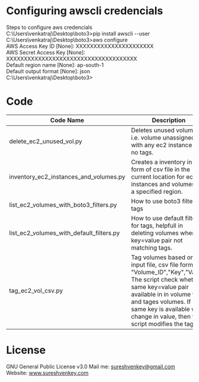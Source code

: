 # Configuring awscli credencials
Steps to configure aws credencials  
C:\Users\venkatraj\Desktop\boto3>pip install awscli --user  
C:\Users\venkatraj\Desktop\boto3>aws configure  
AWS Access Key ID [None]: XXXXXXXXXXXXXXXXXXXXXX  
AWS Secret Access Key [None]: XXXXXXXXXXXXXXXXXXXXXXXXXXXXXXXXXXXXX  
Default region name [None]: ap-south-1  
Default output format [None]: json  
C:\Users\venkatraj\Desktop\boto3>  

# Code  
Code Name | Description
----------|-------------
delete_ec2_unused_vol.py | Deletes unused volumes i.e. volume unassigned with any ec2 instance with no tags.
inventory_ec2_instances_and_volumes.py | Creates a inventory in the form of csv file in the current location for ec2 instances and volumes in a specified region.
list_ec2_volumes_with_boto3_filters.py | How to use boto3 filter for tags
list_ec2_volumes_with_default_filters.py | How to use default filter for tags, helpfull in deleting volumes where key=value pair not matching tags.
tag_ec2_vol_csv.py | Tag volumes based on csv input file, csv file format, "Volume_ID","Key","Value" The script check whether same key=value pair available in in volume tags and tages volumes. If same key is available with change in value, then the script modifies the tag. 

# License
GNU General Public License v3.0
Mail me: sureshvenkey@gmail.com  
Website: www.sureshvenkey.com



